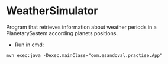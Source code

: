 # WeatherSimulator

Program that retrieves information about weather periods in a PlanetarySystem according planets positions.

- Run in cmd:
````
mvn exec:java -Dexec.mainClass="com.esandoval.practise.App"
````